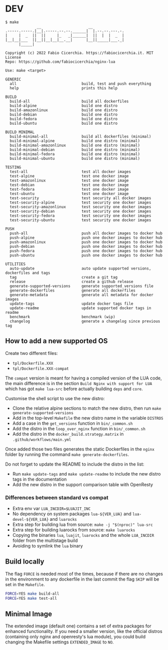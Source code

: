 # DEV

```console
$ make
              __                     __
.-----.-----.|__|.-----.--.--.______|  |.--.--.---.-.
|     |  _  ||  ||     |_   _|______|  ||  |  |  _  |
|__|__|___  ||__||__|__|__.__|      |__||_____|___._|
      |_____|

Copyright (c) 2022 Fabio Cicerchia. https://fabiocicerchia.it. MIT License
Repo: https://github.com/fabiocicerchia/nginx-lua

Use: make <target>

GENERIC
  all                             build, test and push everything
  help                            prints this help

BUILD
  build-all                       build all dockerfiles
  build-alpine                    build one distro
  build-amazonlinux               build one distro
  build-debian                    build one distro
  build-fedora                    build one distro
  build-ubuntu                    build one distro

BUILD MINIMAL
  build-minimal-all               build all dockerfiles (minimal)
  build-minimal-alpine            build one distro (minimal)
  build-minimal-amazonlinux       build one distro (minimal)
  build-minimal-debian            build one distro (minimal)
  build-minimal-fedora            build one distro (minimal)
  build-minimal-ubuntu            build one distro (minimal)

TESTING
  test-all                        test all docker images
  test-alpine                     test one docker image
  test-amazonlinux                test one docker image
  test-debian                     test one docker image
  test-fedora                     test one docker image
  test-ubuntu                     test one docker image
  test-security                   test security all docker images
  test-security-alpine            test security one docker images
  test-security-amazonlinux       test security one docker images
  test-security-debian            test security one docker images
  test-security-fedora            test security one docker images
  test-security-ubuntu            test security one docker images

PUSH
  push-all                        push all docker images to docker hub
  push-alpine                     push one docker images to docker hub
  push-amazonlinux                push one docker images to docker hub
  push-debian                     push one docker images to docker hub
  push-fedora                     push one docker images to docker hub
  push-ubuntu                     push one docker images to docker hub

UTILITIES
  auto-update                     auto update supported versions, dockerfiles and tags
  tag                             create a git tag
  release                         create a github release
  generate-supported-versions     generate supported_versions file
  generate-dockerfiles            generate all dockerfiles
  generate-metadata               generate all metadata for docker images
  update-tags                     update docker tags file
  update-readme                   update supported docker tags in readme
  benchmark                       benchmark (wip)
  changelog                       generate a changelog since previous tag
```

## How to add a new supported OS

Create two different files:

- `tpl/Dockerfile.XXX`
- `tpl/Dockerfile.XXX-compat`

The `compat` version is meant for having a compiled version of the LUA code, the main difference is in the section `Build Nginx with support for LUA` which has got `make lua-src` before actually building `deps` and `core`.

Customise the shell script to use the new distro:

- Clone the relative alpine sections to match the new distro, then run `make generate-supported-versions`
- Add in the top-level `Makefile` the new distro name in the variable `DISTROS`
- Add a case in the `get_versions` function in `bin/_common.sh`
- Add the distro in the `loop_over_nginx` function in `bin/_common.sh`
- Add the distro in the `docker_build.strategy.matrix` in `.github/workflows/main.yml`

Once added those two files generates the static Dockerfiles in the `nginx` folder by running the command `make generate-dockerfiles`.

Do not forget to update the README to include the distro in the list:

- Run `make update-tags` and `make update-readme` to include the new distro tags in the documentation
- Add the new distro in the support comparison table with OpenResty

### Differences between standard vs compat

- Extra env var `LUA_INCDIR=$LUAJIT_INC`
- No dependency on system packages `lua-${VER_LUA}` and `lua-devel-${VER_LUA}` and `luarocks`
- Extra step for building lua from source: `make -j "$(nproc)" lua-src`
- Extra step for building luarocks from source: `make luarocks`
- Copying the binaries `lua`, `luajit`, `luarocks` and the whole `LUA_INCDIR` folder from the multistage build
- Avoiding to symlink the `lua` binary

## Build locally

The flag `FORCE` is needed most of the times, because if there are no changes in the environment to
any dockerfile in the last commit the flag `SKIP` will be set in the `Makefile`.

```bash
FORCE=YES make build-all
FORCE=YES make test-all
```

## Minimal Image

The extended image (default one) contains a set of extra packages for enhanced functionality.
If you need a smaller version, like the official distros (containing only nginx and openresty's lua module),
you could build changing the Makefile settings `EXTENDED_IMAGE` to `NO`.
